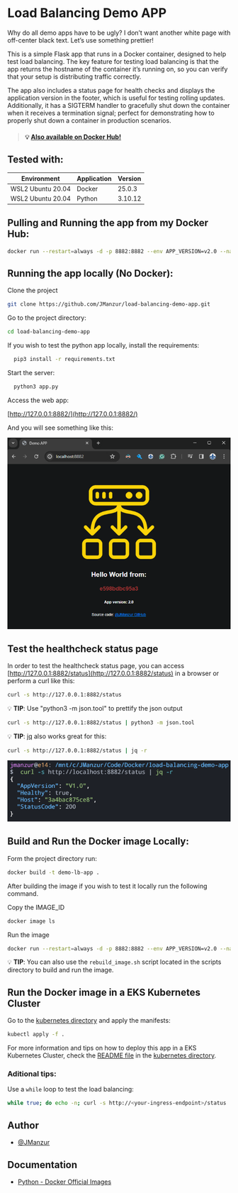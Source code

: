 # Load Balancing Demo APP

Why do all demo apps have to be ugly? I don’t want another white page with off-center black text. Let’s use something prettier!

This is a simple Flask app that runs in a Docker container, designed to help test load balancing. The key feature for testing load balancing is that the app returns the hostname of the container it’s running on, so you can verify that your setup is distributing traffic correctly.

The app also includes a status page for health checks and displays the application version in the footer, which is useful for testing rolling updates. Additionally, it has a SIGTERM handler to gracefully shut down the container when it receives a termination signal; perfect for demonstrating how to properly shut down a container in production scenarios.

> #### :bulb: [Also available on Docker Hub!](https://hub.docker.com/r/jmanzur/demo-lb-app)


## Tested with: 

| Environment | Application | Version  |
| ----------------- |-----------|---------|
| WSL2 Ubuntu 20.04 | Docker | 25.0.3  |
| WSL2 Ubuntu 20.04 | Python | 3.10.12 |

## Pulling and Running the app from my Docker Hub:

```bash
docker run --restart=always -d -p 8882:8882 --env APP_VERSION=v2.0 --name DEMO-LB-APP jmanzur/demo-lb-app:latest
```

## Running the app locally (No Docker):

Clone the project

```bash
git clone https://github.com/JManzur/load-balancing-demo-app.git
```

Go to the project directory:
```bash
cd load-balancing-demo-app
```

If you wish to test the python app locally, install the requirements:
```bash
  pip3 install -r requirements.txt
```

Start the server:
```bash
  python3 app.py
```

Access the web app:

[http://127.0.0.1:8882/](http://127.0.0.1:8882/)

And you will see something like this:

![App Screenshot](./images/lb_demo_app.png)

## Test the healthcheck status page

In order to test the healthcheck status page, you can access [http://127.0.0.1:8882/status](http://127.0.0.1:8882/status) in a browser or perform a curl like this:

```bash
curl -s http://127.0.0.1:8882/status
```

:bulb: **TIP**: Use "python3 -m json.tool" to prettify the json output

```bash
curl -s http://127.0.0.1:8882/status | python3 -m json.tool
```

:bulb: **TIP**: [jq](https://jqlang.github.io/jq/download/) also works great for this:

```bash
curl -s http://127.0.0.1:8882/status | jq -r
```
![App Screenshot](./images/lb_demo_app_status.png)

## Build and Run the Docker image Locally:

Form the project directory run:
```bash
docker build -t demo-lb-app .
```

After building the image if you wish to test it locally run the following command.

Copy the IMAGE_ID
```bash
docker image ls
```

Run the image
```bash
docker run --restart=always -d -p 8882:8882 --env APP_VERSION=v2.0 --name DEMO-LB-APP <IMAGE_ID>
```

:bulb: **TIP**: You can also use the `rebuild_image.sh` script located in the scripts directory to build and run the image.

## Run the Docker image in a EKS Kubernetes Cluster

Go to the [kubernetes directory](./kubernetes) and apply the manifests:

```bash
kubectl apply -f .
```

For more information and tips on how to deploy this app in a EKS Kubernetes Cluster, check the [README file](./kubernetes/README.md) in the [kubernetes directory](./kubernetes).

### Aditional tips:

Use a `while` loop to test the load balancing:

```bash
while true; do echo -n; curl -s http://<your-ingress-endpoint>/status | jq -r; sleep 1; done
```

## Author

- [@JManzur](https://jmanzur.com)

## Documentation

- [Python - Docker Official Images](https://hub.docker.com/_/python)